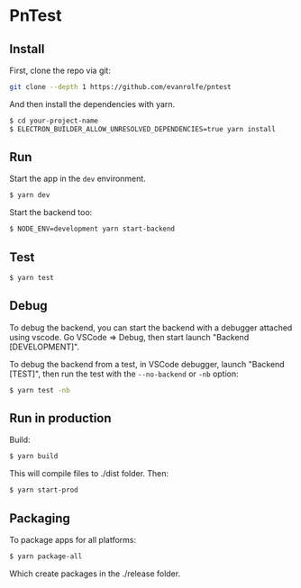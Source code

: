 # PnTest

## Install

First, clone the repo via git:

```bash
git clone --depth 1 https://github.com/evanrolfe/pntest
```

And then install the dependencies with yarn.

```bash
$ cd your-project-name
$ ELECTRON_BUILDER_ALLOW_UNRESOLVED_DEPENDENCIES=true yarn install
```

## Run

Start the app in the `dev` environment.

```bash
$ yarn dev
```

Start the backend too:

```bash
$ NODE_ENV=development yarn start-backend
```

## Test

```bash
$ yarn test
```

## Debug

To debug the backend, you can start the backend with a debugger attached using vscode.
Go VSCode => Debug, then start launch "Backend [DEVELOPMENT]".

To debug the backend from a test, in VSCode debugger, launch "Backend [TEST]",
then run the test with the `--no-backend` or `-nb` option:

```bash
$ yarn test -nb
```

## Run in production

Build:

```bash
$ yarn build
```

This will compile files to ./dist folder. Then:

```bash
$ yarn start-prod
```

## Packaging

To package apps for all platforms:

```bash
$ yarn package-all
```

Which create packages in the ./release folder.
